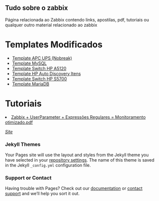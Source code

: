## Tudo sobre o zabbix

Página relacionada ao Zabbix contendo links, apostilas, pdf, tutoriais ou qualquer outro material relacionado ao zabbix

<h1>Templates Modificados</h1>

<ul>
  <li><a href="https://github.com/EdiJunior88/Zabbix/blob/master/zbx_APC_UPS_templates.xml">Template APC UPS (Nobreak)</a></li>
  <li><a href="https://github.com/EdiJunior88/Zabbix/blob/master/zbx_DB_MySQL_templates.xml">Template MySQL</a></li>
  <li><a href="https://github.com/EdiJunior88/Zabbix/blob/master/zbx_HP_A5120_templates.xml">Template Switch HP A5120</a></li>
  <li><a href="https://github.com/EdiJunior88/Zabbix/blob/master/zbx_HP_SNMP_Autodiscovery_templates.xml">Template HP Auto Discovery Itens</a></li>
  <li><a href="https://github.com/EdiJunior88/Zabbix/blob/master/zbx_Huawei_Switch_S5700_templates.xml">Template Switch HP S5700</a></li>
  <li><a href="https://github.com/EdiJunior88/Zabbix/blob/master/zbx_MARIADB_templates.xml">Template MariaDB</a></li>
</ul>

<h1>Tutoriais</h1>

<li><a href="https://github.com/EdiJunior88/Zabbix/blob/master/Zabbix%20%2B%20UserParameter%20%2B%20Express%C3%B5es%20Regulares%20%3D%20Monitoramento%20otimizado.pdf">Zabbix + UserParameter + Expressões Regulares = Monitoramento otimizado.pdf</a></li>

<i><a href="https://medium.com/@amaurybsouza/powerful-monitoring-1d92b9d9d57a">Site</a></i>






### Jekyll Themes

Your Pages site will use the layout and styles from the Jekyll theme you have selected in your [repository settings](https://github.com/EdiJunior88/Zabbix/settings). The name of this theme is saved in the Jekyll `_config.yml` configuration file.

### Support or Contact

Having trouble with Pages? Check out our [documentation](https://help.github.com/categories/github-pages-basics/) or [contact support](https://github.com/contact) and we’ll help you sort it out.
